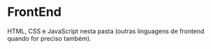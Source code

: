 # FrontEnd
HTML, CSS e JavaScript nesta pasta (outras linguagens de frontend quando for preciso também).
